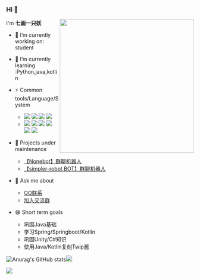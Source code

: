 <!--
 * @Author: your name
 * @Date: 2021-08-01 11:02:17
 * @LastEditTime: 2021-08-06 14:19:43
 * @LastEditors: Please set LastEditors
 * @Description: In User Settings Edit
 * @FilePath: \MarkDown\ShowMe.md
-->
### Hi 👋
<!-- **Twip-Emma/Twip-Emma** is a ✨ _special_ ✨ repository because its `README.md` (this file) appears on your GitHub profile.
Here are some ideas to get you started: -->
<!-- <img align="right" src="http://m.qpic.cn/psc?/V11yYd8616VlST/45NBuzDIW489QBoVep5mcVrY3B5*4j.1X*8ElBkLXnchuYOPE6JvKmcwafjohRJygM1Oqwmh4t8C3L2IjZyCbu4YoTKPsX0afeLJH0ll2hQ!/b&bo=OAQ4BAAAAAADZ0I!&rf=viewer_4" width='360px'> -->
<!-- <img align="right" src="http://m.qpic.cn/psc?/V11yYd8616VlST/45NBuzDIW489QBoVep5mcYG0CqbMVYRJjyWXdPlWDevKzEmNfAYyjvgoOwlizmD0VxRnDrbhb99BadFmgG*WWCO3*ZFaitsdeMfpjSCb.5A!/b&bo=OARHBgAAAAADVw8!&rf=viewer_4" width='360px'> -->

<img align="right" src="http://m.qpic.cn/psc?/V11yYd8616VlST/45NBuzDIW489QBoVep5mcThlXaBpXoQduJI6ep2Ab1BpYbIuYJ06rmp*0V1NIiyqeL3qGxLG97Ngo7UD1sMOu6wlKVs5mNfyjJIMbiMl8kQ!/b&bo=QAZdCGAJjAwDWYY!&rf=viewer_4" width="360px">

I'm **七画一只妖**
- 🔭 I’m currently working on: student
- 🌱 I’m currently learning :Python,java,kotlin
- ⚡ Common tools/Language/System
   - ![](https://img.shields.io/badge/-Python-3e74a2?style=flat-square&logo=Python&logoColor=fff)
   ![](https://img.shields.io/badge/-Java-007396?style=flat-square&logo=Java&logoColor=fff)
   ![](https://img.shields.io/badge/-JavaScript-F7DF1E?style=flat-square&logo=JavaScript&logoColor=fff) 
   ![](https://camo.githubusercontent.com/049c4470e5b55ec9aef3fe7ff680328ef03647a2a6ed65b42371f0765871968b/68747470733a2f2f696d672e736869656c64732e696f2f62616467652f2d4b6f746c696e2d6f72616e67653f7374796c653d666c61742d737175617265266c6f676f3d4b6f746c696e266c6f676f436f6c6f723d666666)
   - ![](https://img.shields.io/badge/Windows10-0078d6?style=flat-square&logo=windows&logoColor=fff)
   ![](https://img.shields.io/badge/IDE-Visual%20Studio%20Code-007acc?style=flat-square&logo=visual-studio-code&logoColor=fff)
   ![](https://img.shields.io/badge/IDE-IntelliJ%20IDEA-007acc?style=flat-square&logo=visual-studio-code&logoColor=fff)
   ![](https://img.shields.io/badge/-Unity-000000?style=flat-square&logo=Unity&logoColor=fff)
   ![](https://img.shields.io/badge/-spring-008000?style=flat-square&logo=Spring&logoColor=adff2f)
   ![](https://img.shields.io/badge/-SpringBoot-008000?style=flat-square&logo=SpringBoot&logoColor=adff2f)
   
- 👯 Projects under maintenance
  - [【Nonebot】群聊机器人](https://github.com/Twip-Emma/QQbot-Twip)
  - [【simpler-robot BOT】群聊机器人](https://github.com/Twip-Emma/QQbot-Emma)
- 💬 Ask me about 
  - [QQ联系](https://user.qzone.qq.com/1157529280/infocenter) 
  - [加入交流群](https://jq.qq.com/?_wv=1027&k=YpqmdjzH)
- 😄 Short term goals
  - 巩固Java基础
  - 学习Spring/Springboot/Kotlin
  - 巩固Unity/C#知识
  - 使用Java/Kotlin复刻Twip酱
 

![Anurag's GitHub stats](https://github-readme-stats.vercel.app/api?username=Twip-Emma&show_icons=true&theme=radical)![](https://github-readme-stats.vercel.app/api/top-langs/?username=Twip-Emma&langs_count=8)

<!-- <a href="#">
  <img align="right" src="https://github-readme-stats.vercel.app/api/top-langs/?username=Twip-Emma&langs_count=8" />
</a> -->




![](https://visitor-badge.glitch.me/badge?page_id=Twip-Emma.readme)



<!-- [![Top Langs](https://github-readme-stats.vercel.app/api/top-langs/?username=Twip-Emma&langs_count=8)](https://github.com/anuraghazra/github-readme-stats) -->
<!-- ？ -->

